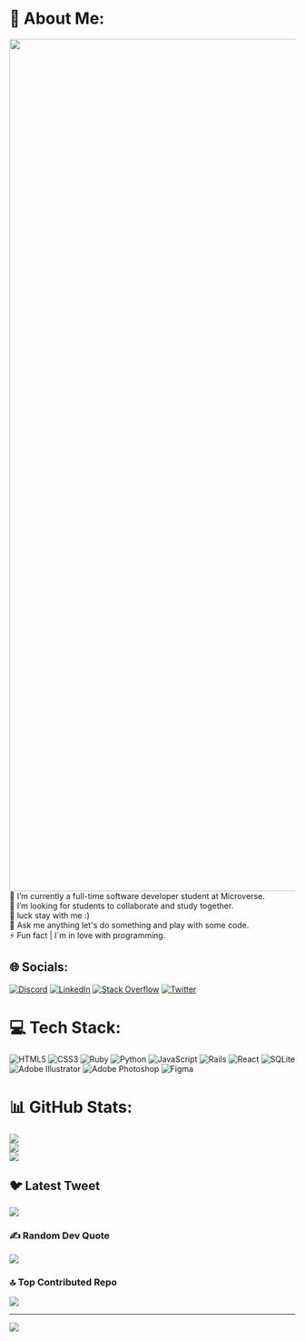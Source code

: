 # 💫 About Me:
<img src="https://media.giphy.com/media/1n92hYPiFQ0efcCtrF/giphy.gif" hight="1000" width="1500"><br>🔭 I’m currently a full-time software developer student at Microverse.<br>👯 I’m looking for students to collaborate and study together.<br>🌱 luck stay with me :)<br>💬 Ask me anything let's do something and play with some code.<br>⚡ Fun fact | I´m in love with programming.


## 🌐 Socials:
[![Discord](https://img.shields.io/badge/Discord-%237289DA.svg?logo=discord&logoColor=white)](https://discord.gg/https://discord.gg/mnBXKMEb) [![LinkedIn](https://img.shields.io/badge/LinkedIn-%230077B5.svg?logo=linkedin&logoColor=white)](https://linkedin.com/in/linkedin.com/in/abbas-aljuaifari-17a018261) [![Stack Overflow](https://img.shields.io/badge/-Stackoverflow-FE7A16?logo=stack-overflow&logoColor=white)](https://stackoverflow.com/users/user:20732607) [![Twitter](https://img.shields.io/badge/Twitter-%231DA1F2.svg?logo=Twitter&logoColor=white)](https://twitter.com/@FaresAJ2) 

# 💻 Tech Stack:
![HTML5](https://img.shields.io/badge/html5-%23E34F26.svg?style=flat&logo=html5&logoColor=white) ![CSS3](https://img.shields.io/badge/css3-%231572B6.svg?style=flat&logo=css3&logoColor=white) ![Ruby](https://img.shields.io/badge/ruby-%23CC342D.svg?style=flat&logo=ruby&logoColor=white) ![Python](https://img.shields.io/badge/python-3670A0?style=flat&logo=python&logoColor=ffdd54) ![JavaScript](https://img.shields.io/badge/javascript-%23323330.svg?style=flat&logo=javascript&logoColor=%23F7DF1E) ![Rails](https://img.shields.io/badge/rails-%23CC0000.svg?style=flat&logo=ruby-on-rails&logoColor=white) ![React](https://img.shields.io/badge/react-%2320232a.svg?style=flat&logo=react&logoColor=%2361DAFB) ![SQLite](https://img.shields.io/badge/sqlite-%2307405e.svg?style=flat&logo=sqlite&logoColor=white) ![Adobe Illustrator](https://img.shields.io/badge/adobeillustrator-%23FF9A00.svg?style=flat&logo=adobeillustrator&logoColor=white) ![Adobe Photoshop](https://img.shields.io/badge/adobephotoshop-%2331A8FF.svg?style=flat&logo=adobephotoshop&logoColor=white) 	![Figma](https://img.shields.io/badge/figma-%23F24E1E.svg?style=flat&logo=figma&logoColor=white)
# 📊 GitHub Stats:
![](https://github-readme-stats.vercel.app/api?username=Abbas-Aljuaifari&theme=blue-green&hide_border=true&include_all_commits=false&count_private=false)<br/>
![](https://github-readme-streak-stats.herokuapp.com/?user=Abbas-Aljuaifari&theme=blue-green&hide_border=true)<br/>
![](https://github-readme-stats.vercel.app/api/top-langs/?username=Abbas-Aljuaifari&theme=blue-green&hide_border=true&include_all_commits=false&count_private=false&layout=compact)

## 🐦 Latest Tweet
[![](https://gtce.itsvg.in/api?username=@FaresAJ2)](https://github.com/VishwaGauravIn/github-twitter-card-embed)

### ✍️ Random Dev Quote
![](https://quotes-github-readme.vercel.app/api?type=vetical&theme=gruvbox)

### 🔝 Top Contributed Repo
![](https://github-contributor-stats.vercel.app/api?username=Abbas-Aljuaifari&limit=5&theme=apprentice&combine_all_yearly_contributions=true)

---
[![](https://visitcount.itsvg.in/api?id=Abbas-Aljuaifari&icon=2&color=2)](https://visitcount.itsvg.in)

<!-- Proudly created with GPRM ( https://gprm.itsvg.in ) -->
